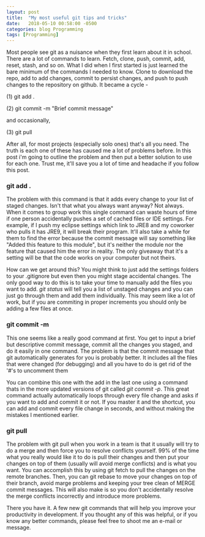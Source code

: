 ```yaml
---
layout: post
title:  "My most useful git tips and tricks"
date:   2018-05-10 00:58:00 -0500
categories: blog Programming
tags: [Programming]
---
```


Most people see git as a nuisance when they first learn about it in school.
There are a lot of commands to learn. Fetch, clone, push, commit, add, reset,
stash, and so on. What I did when I first started is just learned the bare
minimum of the commands I needed to know. Clone to download the repo,
add to add changes, commit to persist changes, and push to push changes to
the repository on github. It became a cycle -

(1) git add .

(2) git commit -m "Brief commit message"

and occasionally,

(3) git pull

After all, for most projects (especially solo ones) that's all you need.
The truth is each one of these has caused me a lot of problems before.
In this post i'm going to outline the problem and then put a better solution
to use for each one. Trust me, it'll save you a lot of time and headache
if you follow this post.

<h3>git add .</h3>

The problem with this command is that it adds every change to your list of
staged changes. Isn't that what you always want anyway? Not always. When it
comes to group work this single command can waste hours of time if one person
accidentally pushes a set of cached files or IDE settings. For example, if
I push my eclipse settings which link to JRE8 and my coworker who pulls it
has JRE9, it will break their program. It'll also take a while for them to find
the error because the commit message will say something like "Added this 
feature to this module", but it's neither the module nor the feature that
caused him the error in reality. The only giveaway that it's a setting will
be that the code works on your computer but not theirs.

How can we get around this? You might think to just add the settings folders
to your .gitignore but even then you might stage accidental changes. The only
good way to do this is to take your time to manually add the files you want
to add. *git status* will tell you a list of unstaged changes and you can
just go through them and add them individually. This may seem like a lot of
work, but if you are commiting in proper increments you should only be adding
a few files at once.

<h3>git commit -m </h3>

This one seems like a really good command at first. You get to input a 
brief but descriptive commit message, commit all the changes you staged, and
do it easily in one command. The problem is that the commit message that
git automatically generates for you is probably better. It includes all
the files that were changed (for debugging) and all you have to do is get
rid of the '#'s to uncomment them

You can combine this one with the add in the last one using a command
thats in the more updated versions of git called *git commit -p*. This great
command actually automatically loops through every file change and asks if
you want to add and commit it or not. If you master it and the shortcut,
you can add and commit every file change in seconds, and without making the
mistakes I mentioned earlier.

<h3>git pull</h3>

The problem with git pull when you work in a team is that it usually will
try to do a merge and then force you to resolve conflicts yourself. 99% of the
time what you really would like it to do is pull their changes and then 
put your changes on top of them (usually will avoid merge conflicts) and
is what you want. You can accomplish this by using git fetch to pull the changes
on the remote branches. Then, you can git rebase to move your changes on top
of their branch, avoid marge problems and keeping your tree clean of MERGE
commit messages. This will also make is so you don't accidentally resolve
the merge conflicts incorrectly and introduce more problems.

There you have it. A few new git commands that will help you improve your
productivity in development. If you thought any of this was helpful, or if
you know any better commands, please feel free to shoot me an e-mail or message. 

